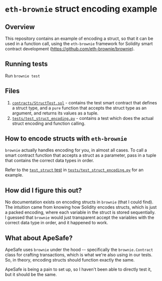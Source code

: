 # `eth-brownie` struct encoding example

## Overview
This repository contains an example of encoding a struct, so that it can be used in a function call, using the `eth-brownie` framework for Solidity smart contract development (https://github.com/eth-brownie/brownie).

## Running tests
Run `brownie test`

## Files
1. [`contracts/StructTest.sol`](https://github.com/isvidler/eth-brownie-struct-encoding-example/blob/94535442ec94e7bb9d58da45f89b859f3c9f2027/contracts/StructTest.sol) - contains the test smart contract that defines a struct type, and a `pure` function that accepts the struct type as an argument, and returns its values as a tuple.
2. [`tests/test_struct_encoding.py`](https://github.com/isvidler/eth-brownie-struct-encoding-example/blob/94535442ec94e7bb9d58da45f89b859f3c9f2027/tests/test_struct_encoding.py) - contains a test which does the actual struct encoding and function calling.

## How to encode structs with `eth-brownie`
`brownie` actually handles encoding for you, in almost all cases. To call a smart contract function that accepts a struct as a parameter, pass in a tuple that contains the correct data types in order.

Refer to the [`test_struct` test](https://github.com/isvidler/eth-brownie-struct-encoding-example/blob/94535442ec94e7bb9d58da45f89b859f3c9f2027/tests/test_struct_encoding.py#L16 ) in [`tests/test_struct_encoding.py`](https://github.com/isvidler/eth-brownie-struct-encoding-example/blob/94535442ec94e7bb9d58da45f89b859f3c9f2027/tests/test_struct_encoding.py) for an example.

## How did I figure this out?
No documentation exists on encoding structs in `brownie` (that I could find). The intuition came from knowing how Solidity encodes structs, which is just a packed encoding, where each variable in the struct is stored sequentially. I guessed that `brownie` would just transparent accept the variables with the correct data type in order, and it happened to work.

## What about ApeSafe?
ApeSafe uses `brownie` under the hood -- specifically the `brownie.Contract` class for crafting transactions, which is what we're also using in our tests. So, in theory, encoding structs should function exactly the same.

ApeSafe is being a pain to set up, so I haven't been able to directly test it, but it should be the same.